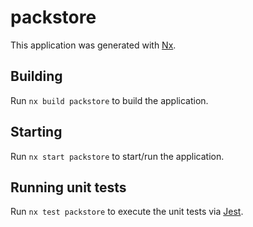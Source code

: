 # packstore

This application was generated with [Nx](https://nx.dev).

## Building

Run `nx build packstore` to build the application.

## Starting

Run `nx start packstore` to start/run the application.

## Running unit tests

Run `nx test packstore` to execute the unit tests via [Jest](https://jestjs.io).

